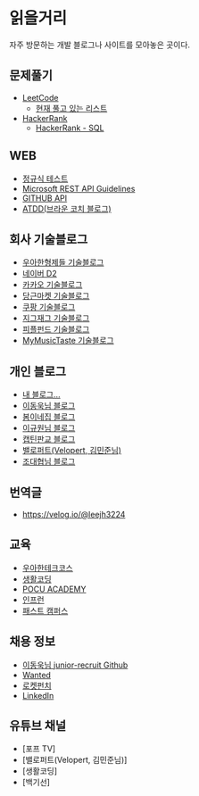 # 읽을거리
자주 방문하는 개발 블로그나 사이트를 모아놓은 곳이다.

## 문제풀기
- [LeetCode](https://leetcode.com/)
    - [현재 풀고 있는 리스트](https://leetcode.com/problemset/top-100-liked-questions/)
- [HackerRank](https://www.hackerrank.com/dashboard)
    - [HackerRank - SQL](https://www.hackerrank.com/domains/sql)

## WEB
- [정규식 테스트](https://regexr.com/)
- [Microsoft REST API Guidelines](https://github.com/Microsoft/api-guidelines/blob/master/Guidelines.md?fbclid=IwAR3X-mSH3NmFKRQQrTRomri_oaCIel1fUCB36viSQIjaA4pIGa3VrK8GNCw)
- [GITHUB API](https://developer.github.com/v3/)
- [ATDD(브라운 코치 블로그)](https://boorownie.github.io/)


## 회사 기술블로그
- [우아한형제들 기술블로그](http://woowabros.github.io/)
- [네이버 D2](https://d2.naver.com/home)
- [카카오 기술블로그](https://tech.kakao.com/)
- [당근마켓 기술블로그](https://medium.com/daangn)
- [쿠팡 기술블로그](https://medium.com/coupang-tech)
- [지그재그 기술블로그](https://devblog.croquis.com/ko/)
- [피플펀드 기술블로그](https://tech.peoplefund.co.kr/)
- [MyMusicTaste 기술블로그](https://mymusictaste.github.io/)


## 개인 블로그
- [내 블로그...](https://velog.io/@codemcd)
- [이동욱님 블로그](https://jojoldu.tistory.com/)
- [봄이네집 블로그](https://tech.wheejuni.com/)
- [이규원님 블로그](https://gyuwon.github.io/)
- [캡틴판교 블로그](https://joshua1988.github.io/tech/)
- [밸로퍼트(Velopert, 김민준님)](https://velog.io/@velopert)
- [조대협님 블로그](https://bcho.tistory.com/)


## 번역글
- <https://velog.io/@leejh3224>


## 교육
- [우아한테크코스](https://woowacourse.github.io/)
- [생활코딩](https://opentutorials.org/course/1)
- [POCU ACADEMY](https://pocu.academy/ko)
- [인프런](https://www.inflearn.com/)
- [패스트 캠퍼스](https://www.fastcampus.co.kr/dev_online_algo/?gclid=Cj0KCQiA89zvBRDoARIsAOIePbAna4khr7JwP2g4SgOI1FhtB80HGb5d4RwVGsSifwEhC-qSDAu1uKAaAgwKEALw_wcB)


## 채용 정보
- [이동욱님 junior-recruit Github](https://github.com/jojoldu/junior-recruit-scheduler)
- [Wanted](https://www.wanted.co.kr/)
- [로켓펀치](https://www.rocketpunch.com/)
- [LinkedIn](https://www.linkedin.com/feed/)


## 유튜브 채널
- [포프 TV]
- [밸로퍼트(Velopert, 김민준님)]
- [생활코딩]
- [백기선]
